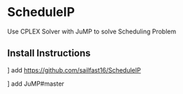 # ScheduleIP
Use CPLEX Solver with JuMP to solve Scheduling Problem

## Install Instructions
] add https://github.com/sailfast16/ScheduleIP

] add JuMP#master
